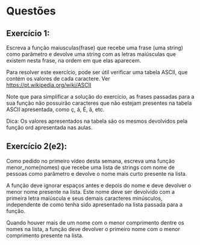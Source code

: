 <h1>Questões</h1>

<h2>Exercício 1:</h2>

Escreva a função maiusculas(frase) que recebe uma frase (uma string) como parâmetro e devolve uma string com as letras maiúsculas que existem nesta frase, na ordem em que elas aparecem.

Para resolver este exercício, pode ser útil verificar uma tabela ASCII, que contém os valores de cada caractere. Ver https://pt.wikipedia.org/wiki/ASCII

Note que para simplificar a solução do exercício, as frases passadas para a sua função não possuirão caracteres que não estejam presentes na tabela ASCII apresentada, como ç, á, É, ã, etc.

Dica: Os valores apresentados na tabela são os mesmos devolvidos pela função ord apresentada nas aulas.

<h2>Exercício 2(e2):</h2>

Como pedido no primeiro vídeo desta semana, escreva uma função menor_nome(nomes) que recebe uma lista de strings com nome de pessoas como parâmetro e devolve o nome mais curto presente na lista.

A função deve ignorar espaços antes e depois do nome e deve devolver o menor nome presente na lista. Este nome deve ser devolvido com a primeira letra maiúscula e seus demais caracteres minúsculos, independente de como tenha sido apresentado na lista passada para a função.

Quando houver mais de um nome com o menor comprimento dentre os nomes na lista, a função deve devolver o primeiro nome com o menor comprimento presente na lista.